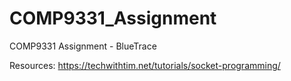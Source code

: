 # COMP9331_Assignment
COMP9331 Assignment - BlueTrace

Resources:
https://techwithtim.net/tutorials/socket-programming/
